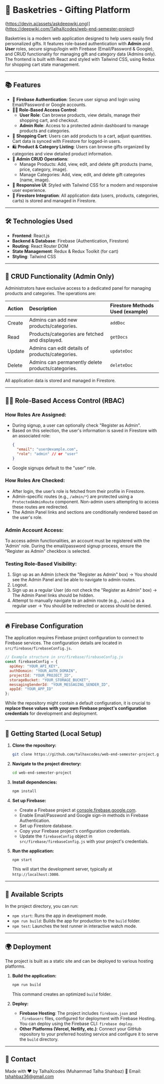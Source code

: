 # 🎁 Basketries - Gifting Platform
(https://devin.ai/assets/askdeepwiki.png)](https://deepwiki.com/TalhaXcodes/web-end-semester-project)

Basketries is a modern web application designed to help users easily find personalized gifts. It features role-based authentication with **Admin** and **User** roles, secure signup/login with Firebase (Email/Password & Google), and CRUD functionality for managing gift and category data (Admins only). The frontend is built with React and styled with Tailwind CSS, using Redux for shopping cart state management.

---

## 📚 Features

-   🔐 **Firebase Authentication**: Secure user signup and login using Email/Password or Google accounts.
-   🧑‍💻 **Role-Based Access Control**:
    -   **User Role**: Can browse products, view details, manage their shopping cart, and checkout.
    -   **Admin Role**: Access to a protected admin dashboard to manage products and categories.
-   🛒 **Shopping Cart**: Users can add products to a cart, adjust quantities. Cart data is synced with Firestore for logged-in users.
-   🛍️ **Product & Category Listing**: Users can browse gifts organized by categories and view detailed product information.
-   📝 **Admin CRUD Operations**:
    -   Manage Products: Add, view, edit, and delete gift products (name, price, category, image).
    -   Manage Categories: Add, view, edit, and delete gift categories (name, image).
-   💅 **Responsive UI**: Styled with Tailwind CSS for a modern and responsive user experience.
-   🔄 **Firestore Integration**: All application data (users, products, categories, carts) is stored and managed in Firestore.

---

## 🛠️ Technologies Used

-   **Frontend**: React.js
-   **Backend & Database**: Firebase (Authentication, Firestore)
-   **Routing**: React Router DOM
-   **State Management**: Redux & Redux Toolkit (for cart)
-   **Styling**: Tailwind CSS

---

## 🔄 CRUD Functionality (Admin Only)

Administrators have exclusive access to a dedicated panel for managing products and categories. The operations are:

| Action   | Description                                       | Firestore Methods Used (example) |
| :------- | :------------------------------------------------ | :------------------------------- |
| Create   | Admins can add new products/categories.           | `addDoc`                         |
| Read     | Products/categories are fetched and displayed.    | `getDocs`                        |
| Update   | Admins can edit details of products/categories.   | `updateDoc`                      |
| Delete   | Admins can permanently delete products/categories.| `deleteDoc`                      |

All application data is stored and managed in Firestore.

---

## 🧑‍⚖️ Role-Based Access Control (RBAC)

### How Roles Are Assigned:

-   During signup, a user can optionally check "Register as Admin".
-   Based on this selection, the user's information is saved in Firestore with an associated role:
    ```json
    {
      "email": "user@example.com",
      "role": "admin" // or "user"
    }
    ```
-   Google signups default to the "user" role.

### How Roles Are Checked:

-   After login, the user’s role is fetched from their profile in Firestore.
-   Admin-specific routes (e.g., `/admin/*`) are protected using a `ProtectedAdminRoute` component. Non-admin users attempting to access these routes are redirected.
-   The Admin Panel links and sections are conditionally rendered based on the user's role.

### Admin Account Access:

To access admin functionalities, an account must be registered with the 'Admin' role.
During the email/password signup process, ensure the "Register as Admin" checkbox is selected.

### Testing Role-Based Visibility:

1.  Sign up as an Admin (check the "Register as Admin" box) → You should see the Admin Panel and be able to navigate to admin routes.
2.  Logout.
3.  Sign up as a regular User (do not check the "Register as Admin" box) → The Admin Panel links should be hidden.
4.  Attempt to manually navigate to an admin route (e.g., `/admin`) as a regular user → You should be redirected or access should be denied.

---

## 🔥 Firebase Configuration

The application requires Firebase project configuration to connect to Firebase services.
The configuration details are located in `src/firebase/firebaseConfig.js`.

```javascript
// Example structure in src/firebase/firebaseConfig.js
const firebaseConfig = {
  apiKey: "YOUR_API_KEY",
  authDomain: "YOUR_AUTH_DOMAIN",
  projectId: "YOUR_PROJECT_ID",
  storageBucket: "YOUR_STORAGE_BUCKET",
  messagingSenderId: "YOUR_MESSAGING_SENDER_ID",
  appId: "YOUR_APP_ID"
};
```

While the repository might contain a default configuration, it is crucial to **replace these values with your own Firebase project's configuration credentials** for development and deployment.

---

## 🚀 Getting Started (Local Setup)

1.  **Clone the repository:**
    ```bash
    git clone https://github.com/talhaxcodes/web-end-semester-project.git
    ```
2.  **Navigate to the project directory:**
    ```bash
    cd web-end-semester-project
    ```
3.  **Install dependencies:**
    ```bash
    npm install
    ```
4.  **Set up Firebase:**
    -   Create a Firebase project at [console.firebase.google.com](https://console.firebase.google.com/).
    -   Enable Email/Password and Google sign-in methods in Firebase Authentication.
    -   Set up Firestore database.
    -   Copy your Firebase project's configuration credentials.
    -   Update the `firebaseConfig` object in `src/firebase/firebaseConfig.js` with your project's credentials.

5.  **Run the application:**
    ```bash
    npm start
    ```
    This will start the development server, typically at `http://localhost:3000`.

---

## 📜 Available Scripts

In the project directory, you can run:

-   `npm start`: Runs the app in development mode.
-   `npm run build`: Builds the app for production to the `build` folder.
-   `npm test`: Launches the test runner in interactive watch mode.

---

## 🌍 Deployment

The project is built as a static site and can be deployed to various hosting platforms.

1.  **Build the application:**
    ```bash
    npm run build
    ```
    This command creates an optimized `build` folder.

2.  **Deploy:**
    -   **Firebase Hosting**: The project includes `firebase.json` and `.firebaserc` files, configured for deployment with Firebase Hosting. You can deploy using the Firebase CLI: `firebase deploy`.
    -   **Other Platforms (Vercel, Netlify, etc.)**: Connect your GitHub repository to your preferred hosting service and configure it to serve the `build` directory.

---

## 📧 Contact

Made with ❤️ by TalhaXcodes
(Muhammad Talha Shahbaz)
📩 Email: [tshahbaz36@gmail.com](mailto:tshahbaz36@gmail.com)
